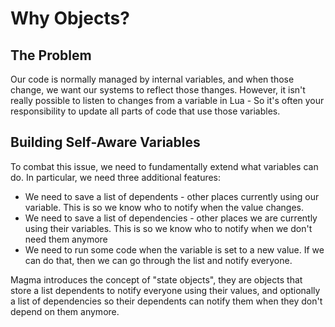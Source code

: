 # **Why Objects?**

## **The Problem**

Our code is normally managed by internal variables, and when those change, we want our systems to reflect those thanges. However, it isn't really possible to listen to changes from a variable in Lua - So it's often your responsibility to update all parts of code that use those variables.

## **Building Self-Aware Variables**
To combat this issue, we need to fundamentally extend what variables can do. In particular, we need three additional features:

* We need to save a list of dependents - other places currently using our variable. This is so we know who to notify when the value changes.
* We need to save a list of dependencies - other places we are currently using their variables. This is so we know who to notify when we don't need them anymore
* We need to run some code when the variable is set to a new value. If we can do that, then we can go through the list and notify everyone.

Magma introduces the concept of "state objects", they are objects that store a list dependents to notify everyone using their values, and optionally a list of dependencies so their dependents can notify them when they don't depend on them anymore.